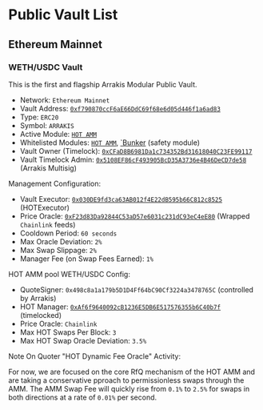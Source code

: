 # Public Vault List

## Ethereum Mainnet

### WETH/USDC Vault

This is the first and flagship Arrakis Modular Public Vault.

- Network: `Ethereum Mainnet`
- Vault Address: [`0xf790870ccF6aE66DdC69f68e6d05d446f1a6ad83`](https://etherscan.io/address/0xf790870ccF6aE66DdC69f68e6d05d446f1a6ad83)
- Type: `ERC20`
- Symbol: `ARRAKIS`
- Active Module: [`HOT AMM`](../modules/hotAmm/overview.md)
- Whitelisted Modules: [`HOT AMM`](../modules/hotAmm/overview.md), [`Bunker]() (safety module)
- Vault Owner (Timelock): [`0xCFaD8B6981Da1c734352Bd31618040C23FE99117`](https://etherscan.io/address/0xCFaD8B6981Da1c734352Bd31618040C23FE99117)
- Vault Timelock Admin: [`0x5108EF86cF493905BcD35A3736e4B46DeCD7de58`](https://etherscan.io/address/0x5108EF86cF493905BcD35A3736e4B46DeCD7de58) (Arrakis Multisig)

Management Configuration:

- Vault Executor: [`0x030DE9fd3ca63AB012f4E22dB595b66C812c8525`](https://etherscan.io/address/0x030DE9fd3ca63AB012f4E22dB595b66C812c8525) (HOTExecutor)
- Price Oracle: [`0xF23d83Da92844C53aD57e6031c231dC93eC4eE80`](https://etherscan.io/address/0xF23d83Da92844C53aD57e6031c231dC93eC4eE80) (Wrapped `Chainlink` feeds)
- Cooldown Period: `60 seconds`
- Max Oracle Deviation: `2%`
- Max Swap Slippage: `2%`
- Manager Fee (on Swap Fees Earned): `1%`


HOT AMM pool WETH/USDC Config:

- QuoteSigner: `0x498c8a1a179b5D1D4Ff64bC90Cf3224a3478765C` (controlled by Arrakis)
- HOT Manager: [`0xAf6f9640092cB1236E5DB6E517576355b6C40b7f`](https://etherscan.io/address/0xAf6f9640092cB1236E5DB6E517576355b6C40b7f) (timelocked)
- Price Oracle: `Chainlink`
- Max HOT Swaps Per Block: `3`
- Max HOT Swap Oracle Deviation: `3.5%`

Note On Quoter "HOT Dynamic Fee Oracle" Activity:

For now, we are focused on the core RfQ mechanism of the HOT AMM and are taking a conservative pproach to permissionless swaps through the AMM. The AMM Swap Fee will quickly rise from `0.1%` to `2.5%` for swaps in both directions at a rate of `0.01%` per second.


